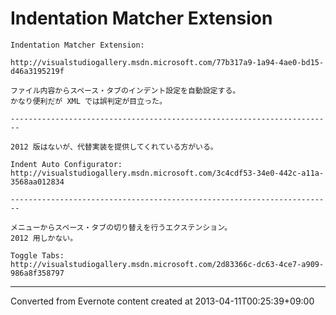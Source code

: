 # Indentation Matcher Extension
```
Indentation Matcher Extension:

http://visualstudiogallery.msdn.microsoft.com/77b317a9-1a94-4ae0-bd15-d46a3195219f

ファイル内容からスペース・タブのインデント設定を自動設定する。
かなり便利だが XML では誤判定が目立った。

------------------------------------------------------------------------

2012 版はないが、代替実装を提供してくれている方がいる。

Indent Auto Configurator:
http://visualstudiogallery.msdn.microsoft.com/3c4cdf53-34e0-442c-a11a-3568aa012834

------------------------------------------------------------------------

メニューからスペース・タブの切り替えを行うエクステンション。
2012 用しかない。

Toggle Tabs:
http://visualstudiogallery.msdn.microsoft.com/2d83366c-dc63-4ce7-a909-986a8f358797
```

------------------------------------------------------------------------

Converted from Evernote content created at 2013-04-11T00:25:39+09:00